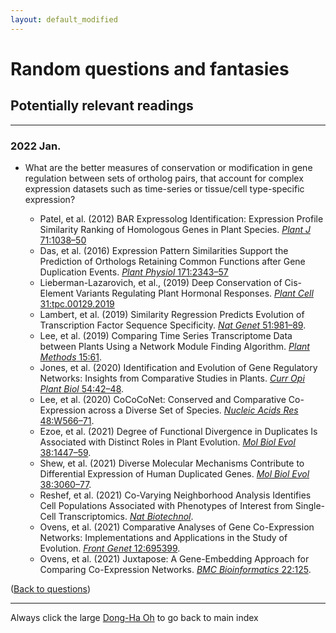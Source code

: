 ```yaml
---
layout: default_modified
---
```


# Random questions and fantasies

## Potentially relevant readings
___

### 2022 Jan.

- What are the better measures of conservation or modification in gene regulation between sets of ortholog pairs, that account for complex expression datasets such as time-series or tissue/cell type-specific expression?

	- Patel, et al. (2012) BAR Expressolog Identification: Expression Profile Similarity Ranking of Homologous Genes in Plant Species. [_Plant J_ 71:1038–50](https://doi.org/10.1111/j.1365-313X.2012.05055.x)
	- Das, et al. (2016) Expression Pattern Similarities Support the Prediction of Orthologs Retaining Common Functions after Gene Duplication Events. [_Plant Physiol_ 171:2343–57](https://doi.org/10.1104/pp.15.01207)
	- Lieberman-Lazarovich, et al., (2019) Deep Conservation of Cis-Element Variants Regulating Plant Hormonal Responses. [_Plant Cell_ 31:tpc.00129.2019](https://doi.org/10.1105/tpc.19.00129)
	- Lambert, et al. (2019) Similarity Regression Predicts Evolution of Transcription Factor Sequence Specificity. [_Nat Genet_ 51:981–89](https://doi.org/10.1038/s41588-019-0411-1).
	- Lee, et al. (2019) Comparing Time Series Transcriptome Data between Plants Using a Network Module Finding Algorithm. [_Plant Methods_ 15:61](https://doi.org/10.1186/s13007-019-0440-x).
	- Jones, et al. (2020) Identification and Evolution of Gene Regulatory Networks: Insights from Comparative Studies in Plants. [_Curr Opi Plant Biol_ 54:42–48](https://doi.org/10.1016/j.pbi.2019.12.008).
	- Lee, et al. (2020) CoCoCoNet: Conserved and Comparative Co-Expression across a Diverse Set of Species. [_Nucleic Acids Res_ 48:W566–71](https://doi.org/10.1093/nar/gkaa348).
	- Ezoe, et al. (2021) Degree of Functional Divergence in Duplicates Is Associated with Distinct Roles in Plant Evolution. [_Mol Biol Evol_ 38:1447–59](https://doi.org/10.1093/molbev/msaa302).
	- Shew, et al. (2021) Diverse Molecular Mechanisms Contribute to Differential Expression of Human Duplicated Genes. [_Mol Biol Evol_ 38:3060–77](https://doi.org/10.1093/molbev/msab131).
	- Reshef, et al. (2021) Co-Varying Neighborhood Analysis Identifies Cell Populations Associated with Phenotypes of Interest from Single-Cell Transcriptomics. [_Nat Biotechnol_](https://doi.org/10.1038/s41587-021-01066-4).
	- Ovens, et al. (2021) Comparative Analyses of Gene Co-Expression Networks: Implementations and Applications in the Study of Evolution. [_Front Genet_ 12:695399](https://doi.org/10.3389/fgene.2021.695399).
	- Ovens, et al. (2021) Juxtapose: A Gene-Embedding Approach for Comparing Co-Expression Networks. [_BMC Bioinformatics_ 22:125](https://doi.org/10.1186/s12859-021-04055-1).

([Back to questions](random.md))

___
Always click the large [Dong-Ha Oh](index.md) to go back to main index